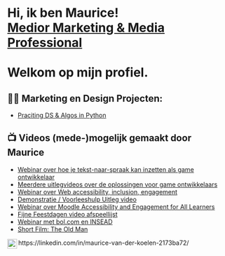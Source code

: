 <h1>Hi, ik ben Maurice!  <br/><a href="https://www.linkedin.com/in/maurice-van-der-koelen-2173ba72/" target="_blank"> Medior Marketing & Media Professional</a>
</br></br>Welkom op mijn profiel.</h1>

<h2>👨‍💻 Marketing en Design Projecten:</h2>

  - [Praciting DS & Algos in Python](https://github.com/joshmadakor1/Algorithms-Practice)


<h2>📺 Videos (mede-)mogelijk gemaakt door Maurice</h2>

- [Webinar over hoe je tekst-naar-spraak kan inzetten als game ontwikkelaar](https://www.youtube.com/watch?v=Z5rfGDEoP4w)
- [Meerdere uitlegvideos over de oplossingen voor game ontwikkelaars](https://www.youtube.com/watch?v=6a-2QWvNhWY&list=PL9h82NJFy5cvT22u73TDTmGnMt_DOSN0i)
- [Webinar over Web accessibility, inclusion, engagement](https://www.youtube.com/watch?v=RpyDftpkdgY)
- [Demonstratie / Voorleeshulp Uitleg video](https://www.youtube.com/watch?v=ZOiMepQuMws)
- [Webinar over Moodle Accessibility and Engagement for All Learners](https://www.youtube.com/watch?v=48hX8ZRiXZs)
- [Fijne Feestdagen video afspeellijst](https://www.youtube.com/watch?v=mhpllBaMSaY&list=PLVqWGX39IRjWdrx93GDYWp9wHSwtQWQFh)
- [Webinar met bol.com en INSEAD](https://www.youtube.com/watch?v=0cH4jK1R3Vc)
- [Short Film: The Old Man](https://www.youtube.com/watch?v=ABx8C5x9ov8)

<img align="left" alt="Maurice van der Koelen | LinkedIn" width="22px" src="https://cdn.jsdelivr.net/npm/simple-icons@v3/icons/linkedin.svg" />
https://linkedin.com/in/maurice-van-der-koelen-2173ba72/




